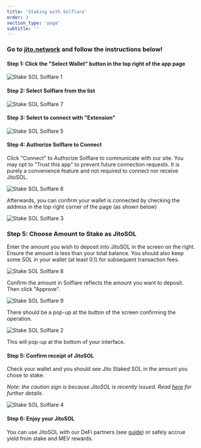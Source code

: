 ```yaml
---
title: 'Staking with Solflare'
order: 3
section_type: 'page'
subtitle: ''
---
```



### Go to [jito.network](https://www.jito.network/staking) and follow the instructions below!

#### Step 1: Click the "Select Wallet" button in the top right of the app page

![Stake SOL Solflare 1](/shared/images/jitosol/Stake_SOL_Solflare_1.png)

#### Step 2: Select Solflare from the list

![Stake SOL Solflare 7](/shared/images/jitosol/Stake_SOL_Solflare_7.png)

#### Step 3: Select to connect with "Extension"

![Stake SOL Solflare 5](/shared/images/jitosol/Stake_SOL_Solflare_5.png)

#### Step 4: Authorize Solflare to Connect

Click "Connect" to Authorize Solflare to communicate with our site. You may opt to "Trust this app" to prevent future connection requests. It is purely a convenience feature and not required to connect nor receive JitoSOL.

![Stake SOL Solflare 6](/shared/images/jitosol/Stake_SOL_Solflare_6.png)

Afterwards, you can confirm your wallet is connected by checking the address in the top right corner of the page (as shown below)

![Stake SOL Solflare 3](/shared/images/jitosol/Stake_SOL_Solflare_3.png)

### Step 5: Choose Amount to Stake as JitoSOL

Enter the amount you wish to deposit into JitoSOL in the screen on the right. Ensure the amount is less than your total balance. You should also keep some SOL in your wallet (at least 0.1) for subsequent transaction fees.

![Stake SOL Solflare 8](/shared/images/jitosol/Stake_SOL_Solflare_8.png)

Confirm the amount in Solflare reflects the amount you want to deposit. Then click "Approve".

![Stake SOL Solflare 9](/shared/images/jitosol/Stake_SOL_Solflare_9.png)

There should be a pop-up at the button of the screen confirming the operation.

![Stake SOL Solflare 2](/shared/images/jitosol/Stake_SOL_Solflare_2.png)

This will pop-up at the bottom of your interface.

#### Step 5: Confirm receipt of JitoSOL

Check your wallet and you should see Jito Staked SOL in the amount you chose to stake.

*Note: the caution sign is because JitoSOL is recently issued. Read *[*here*](https://app.gitbook.com/o/HvXfMMBYPChYJzhzKG1h/s/p7fdQASNHD4egpjwd960/~/changes/IlAgqunpRrYzaTygAAP1/faqs/solflare-token-alert)* for further details.*

![Stake SOL Solflare 4](/shared/images/jitosol/Stake_SOL_Solflare_4.png)

#### Step 6: Enjoy your JitoSOL

You can use JitoSOL with our DeFi partners (see [guide](/jitosol/get-started/using-jitosol/using-overview)) or safely accrue yield from stake and MEV rewards.

